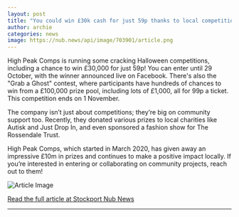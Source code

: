 ```yaml
---
layout: post
title: "You could win £30k cash for just 59p thanks to local competitions company"
author: archie
categories: news
image: https://nub.news/api/image/703901/article.png
---
```

High Peak Comps is running some cracking Halloween competitions, including a chance to win £30,000 for just 59p! You can enter until 29 October, with the winner announced live on Facebook. There's also the "Grab a Ghost" contest, where participants have hundreds of chances to win from a £100,000 prize pool, including lots of £1,000, all for 99p a ticket. This competition ends on 1 November. 

The company isn’t just about competitions; they’re big on community support too. Recently, they donated various prizes to local charities like Autisk and Just Drop In, and even sponsored a fashion show for The Rossendale Trust. 

High Peak Comps, which started in March 2020, has given away an impressive £10m in prizes and continues to make a positive impact locally. If you’re interested in entering or collaborating on community projects, reach out to them!

![Article Image](https://nub.news/api/image/703901/article.png)

[Read the full article at Stockport Nub News](https://stockport.nub.news/news/advertisement-features/sp8536-you-could-win-ps30k-cash-for-just-59p-thanks-to-local-competitions-company-276541)

---
